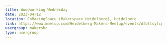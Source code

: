 ```yaml
---
title: Woodworking Wednesday
date: 2023-04-12
location: CoMakingSpace (Makerspace Heidelberg), Heidelberg
link: https://www.meetup.com/Heidelberg-Makers-Meetup/events/dfbltsyfcgbqb/
usergroup: makershd
type: usergroup
---
```

